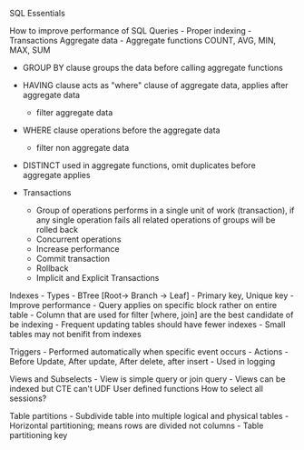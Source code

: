 SQL Essentials

How to improve performance of SQL Queries
	- Proper indexing
	- Transactions
Aggregate data
	- Aggregate functions
		COUNT, AVG, MIN, MAX, SUM

- GROUP BY clause groups the data before calling aggregate functions
- HAVING clause acts as "where" clause of aggregate data, applies after aggregate data
	- filter aggregate data
- WHERE clause operations before the aggregate data
	- filter non aggregate data
- DISTINCT used in aggregate functions, omit duplicates before aggregate applies

- Transactions
	- Group of operations performs in a single unit of work (transaction), if any single operation fails all related
	operations of groups will be rolled back
	- Concurrent operations
	- Increase performance
	- Commit transaction
	- Rollback 
	- Implicit and Explicit Transactions

Indexes
	- Types
		- BTree [Root-> Branch -> Leaf]
		- Primary key, Unique key
	- Improve performance
		- Query applies on specific block rather on entire table
	- Column that are used for filter [where, join] are the best candidate of be indexing
	- Frequent updating tables should have fewer indexes
	- Small tables may not benifit from indexes

Triggers
	- Performed automatically when specific event occurs
	- Actions
		- Before Update, After update, After delete, after insert
	- Used in logging

Views and Subselects
	- View is simple query or join query
	- Views can be indexed but CTE can't
UDF User defined functions
How to select all sessions?

Table partitions
	- Subdivide table into multiple logical and physical tables
	- Horizontal partitioning; means rows are divided not columns
	- Table partitioning key
